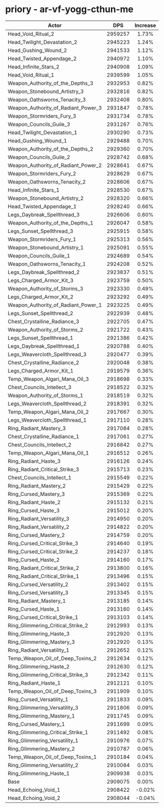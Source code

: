# priory - ar-vf-yogg-cthun-me
| Actor | DPS | Increase |
|---|:---:|:---:|
|Head_Void_Ritual_2|2959257|1.73%|
|Head_Twilight_Devastation_2|2945223|1.24%|
|Head_Gushing_Wound_2|2941533|1.12%|
|Head_Twisted_Appendage_2|2940972|1.10%|
|Head_Infinite_Stars_2|2940908|1.09%|
|Head_Void_Ritual_1|2939599|1.05%|
|Weapon_Authority_of_the_Depths_3|2932953|0.82%|
|Weapon_Stonebound_Artistry_3|2932816|0.82%|
|Weapon_Oathsworns_Tenacity_3|2932408|0.80%|
|Weapon_Authority_of_Radiant_Power_3|2931847|0.78%|
|Weapon_Stormriders_Fury_3|2931734|0.78%|
|Weapon_Councils_Guile_3|2931267|0.76%|
|Head_Twilight_Devastation_1|2930290|0.73%|
|Head_Gushing_Wound_1|2929488|0.70%|
|Weapon_Authority_of_the_Depths_2|2929360|0.70%|
|Weapon_Councils_Guile_2|2928742|0.68%|
|Weapon_Authority_of_Radiant_Power_2|2928641|0.67%|
|Weapon_Stormriders_Fury_2|2928629|0.67%|
|Weapon_Oathsworns_Tenacity_2|2928606|0.67%|
|Head_Infinite_Stars_1|2928530|0.67%|
|Weapon_Stonebound_Artistry_2|2928320|0.66%|
|Head_Twisted_Appendage_1|2928240|0.66%|
|Legs_Daybreak_Spellthread_3|2926606|0.60%|
|Weapon_Authority_of_the_Depths_1|2926047|0.58%|
|Legs_Sunset_Spellthread_3|2925915|0.58%|
|Weapon_Stormriders_Fury_1|2925313|0.56%|
|Weapon_Stonebound_Artistry_1|2925091|0.55%|
|Weapon_Councils_Guile_1|2924689|0.54%|
|Weapon_Oathsworns_Tenacity_1|2924208|0.52%|
|Legs_Daybreak_Spellthread_2|2923837|0.51%|
|Legs_Charged_Armor_Kit_3|2923759|0.50%|
|Weapon_Authority_of_Storms_3|2923330|0.49%|
|Legs_Charged_Armor_Kit_2|2923292|0.49%|
|Weapon_Authority_of_Radiant_Power_1|2923225|0.49%|
|Legs_Sunset_Spellthread_2|2922939|0.48%|
|Chest_Crystalline_Radiance_3|2922705|0.47%|
|Weapon_Authority_of_Storms_2|2921722|0.43%|
|Legs_Sunset_Spellthread_1|2921386|0.42%|
|Legs_Daybreak_Spellthread_1|2920788|0.40%|
|Legs_Weavercloth_Spellthread_3|2920477|0.39%|
|Chest_Crystalline_Radiance_2|2920048|0.38%|
|Legs_Charged_Armor_Kit_1|2919579|0.36%|
|Temp_Weapon_Algari_Mana_Oil_3|2918698|0.33%|
|Chest_Councils_Intellect_3|2918522|0.32%|
|Weapon_Authority_of_Storms_1|2918519|0.32%|
|Legs_Weavercloth_Spellthread_2|2918391|0.32%|
|Temp_Weapon_Algari_Mana_Oil_2|2917667|0.30%|
|Legs_Weavercloth_Spellthread_1|2917110|0.28%|
|Ring_Radiant_Mastery_3|2917084|0.28%|
|Chest_Crystalline_Radiance_1|2917061|0.27%|
|Chest_Councils_Intellect_2|2916842|0.27%|
|Temp_Weapon_Algari_Mana_Oil_1|2916512|0.26%|
|Ring_Radiant_Haste_3|2916126|0.24%|
|Ring_Radiant_Critical_Strike_3|2915713|0.23%|
|Chest_Councils_Intellect_1|2915549|0.22%|
|Ring_Radiant_Mastery_2|2915429|0.22%|
|Ring_Cursed_Mastery_3|2915369|0.22%|
|Ring_Radiant_Haste_2|2915132|0.21%|
|Ring_Cursed_Haste_3|2915012|0.20%|
|Ring_Radiant_Versatility_3|2914950|0.20%|
|Ring_Radiant_Versatility_2|2914822|0.20%|
|Ring_Cursed_Mastery_2|2914759|0.20%|
|Ring_Cursed_Critical_Strike_3|2914640|0.19%|
|Ring_Cursed_Critical_Strike_2|2914237|0.18%|
|Ring_Cursed_Haste_2|2914160|0.17%|
|Ring_Radiant_Critical_Strike_2|2913800|0.16%|
|Ring_Radiant_Critical_Strike_1|2913496|0.15%|
|Ring_Cursed_Versatility_2|2913402|0.15%|
|Ring_Cursed_Versatility_3|2913345|0.15%|
|Ring_Radiant_Mastery_1|2913185|0.14%|
|Ring_Cursed_Haste_1|2913160|0.14%|
|Ring_Cursed_Critical_Strike_1|2913103|0.14%|
|Ring_Glimmering_Critical_Strike_2|2912993|0.13%|
|Ring_Glimmering_Haste_3|2912920|0.13%|
|Ring_Glimmering_Mastery_3|2912920|0.13%|
|Ring_Radiant_Versatility_1|2912652|0.12%|
|Temp_Weapon_Oil_of_Deep_Toxins_2|2912634|0.12%|
|Ring_Glimmering_Haste_2|2912630|0.12%|
|Ring_Glimmering_Critical_Strike_3|2912342|0.11%|
|Ring_Radiant_Haste_1|2912121|0.10%|
|Temp_Weapon_Oil_of_Deep_Toxins_3|2911909|0.10%|
|Ring_Cursed_Versatility_1|2911833|0.09%|
|Ring_Glimmering_Versatility_3|2911806|0.09%|
|Ring_Glimmering_Mastery_1|2911745|0.09%|
|Ring_Cursed_Mastery_1|2911699|0.09%|
|Ring_Glimmering_Critical_Strike_1|2911492|0.08%|
|Ring_Glimmering_Versatility_1|2910976|0.07%|
|Ring_Glimmering_Mastery_2|2910787|0.06%|
|Temp_Weapon_Oil_of_Deep_Toxins_1|2910184|0.04%|
|Ring_Glimmering_Versatility_2|2910084|0.03%|
|Ring_Glimmering_Haste_1|2909938|0.03%|
|Base|2909075|0.00%|
|Head_Echoing_Void_1|2908422|-0.02%|
|Head_Echoing_Void_2|2908044|-0.04%|
